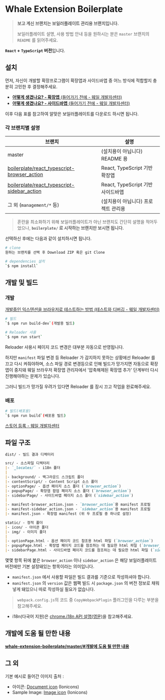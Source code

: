# Whale Extension Boilerplate

> **보고 계신 브랜치는 보일러플레이트 관리용 브랜치입니다.**
>
> 보일러플레이트 설명, 사용 방법 안내 등을 원하시는 분은
> `master` 브랜치의 `README` 를 읽어주세요.

**`React` + `TypeScript` 버전**입니다.

## 설치

먼저, 자신이 개발할 확장프로그램이 확장앱과 사이드바앱 중
어느 방식에 적합할지 충분히 고민한 후 결정해주세요.

- [**어떻게 생겼나요? - 확장앱** (들어가기 전에 - 웨일 개발자센터)](https://developers.whale.naver.com/getting_started/#%ED%99%95%EC%9E%A5%EC%95%B1)
- [**어떻게 생겼나요? - 사이드바앱** (들어가기 전에 - 웨일 개발자센터)](https://developers.whale.naver.com/getting_started/#%EC%82%AC%EC%9D%B4%EB%93%9C%EB%B0%94%EC%95%B1)

이후 다음 표를 참고하여 알맞은 보일러플레이트를 다운로드 하시면 됩니다.

### 각 브랜치별 설명

| 브랜치                                        | 설명                                |
| --------------------------------------------- | ----------------------------------- |
| master                                        | (설치용이 아닙니다) README 용       |
| [boilerplate/react_typescript-browser_action] | React, TypeScript 기반 확장앱       |
| [boilerplate/react_typescript-sidebar_action] | React, TypeScript 기반 사이드바앱   |
| 그 외 (`management/*` 등)                     | (설치용이 아닙니다) 프로젝트 관리용 |

[boilerplate/react_typescript-browser_action]: https://github.com/mate131909/whale-extension-boilerplate/tree/boilerplate/react_typescript-browser_action
[boilerplate/react_typescript-sidebar_action]: https://github.com/mate131909/whale-extension-boilerplate/tree/boilerplate/react_typescript-sidebar_action

> 혼란을 최소화하기 위해 보일러플레이트가 아닌 브랜치도 간단히 설명을 적어두었으나,
> **`boilerplate/` 로 시작하는 브랜치만 보시면 됩니다.**

선택하신 후에는 다음과 같이 설치하시면 됩니다.

```sh
# clone
원하는 브랜치를 선택 후 Download ZIP 혹은 git Clone

# dependencies 설치
`$ npm install`
```

## 개발 및 빌드

### 개발

[개발중인 익스텐션을 브라우저로 테스트하는 방법 (테스트와 디버깅 - 웨일 개발자센터)](https://developers.whale.naver.com/tutorials/debugging/)

```sh
# 빌드
`$ npm run build-dev`(개발용 빌드)

# Reloader 사용
`$ npm run start`
```

Reloader 사용시 페이지 코드 변경은 대부분 자동으로 반영됩니다.

하지만 `manifest` 파일 변경 등 Reloader 가 감지하지 못하는 상황에선 Reloader 를 끄고 다시 켜줘야하며,
소스 파일 경로 변경등으로 인해 빌드가 망가지면 자동으로 확장앱이 중지돼
웨일 브라우저 확장앱 관리자에서 '압축해제된 확장앱 추가' 단계부터 다시 진행해야하는 문제가 있습니다.

그러니 빌드가 망가질 우려가 있다면 Reloader 를 잠시 끄고 작업을 완료해주세요.

### 배포

```sh
# 빌드(배포용)
`$ npm run build`(배포용 빌드)
```

[스토어 등록 - 웨일 개발자센터](https://developers.whale.naver.com/distribution/)

## 파일 구조

```md
dist/ - 빌드 결과 디렉터리

src/ - 소스파일 디렉터리
|- `_locales/` - i18n 폴더
|
|- background/ - 백그라운드 스크립트 폴더
|- contentScript/ - Content Script 소스 폴더
|- optionPage/ - 옵션 페이지 소스 폴더 (`browser_action`)
|- popupPage/ - 확장앱 팝업 페이지 소스 폴더 (`browser_action`)
|- sidebarPage/ - 사이드바앱 페이지 소스 폴더 (`sidebar_action`)
|
|- manifest-browser_action.json - `browser_action`용 manifest 프로필
|- manifest-sidebar_action.json - `sidebar_action`용 manifest 프로필
|- manifest.json - 확장앱 manifest (위 두 프로필 중 하나로 설정)

static/ - 정적 폴더
|- icon/ - 아이콘 폴더
|- img/ - 이미지 폴더
|
|- optionPage.html - 옵션 페이지 코드 참조용 html 파일 (`browser_action`)
|- popupPage.html - 확장앱 페이지 코드를 참조하는 데 필요한 html 파일 (`browser_action`)
|- sidebarPage.html - 사이드바앱 페이지 코드를 참조하는 데 필요한 html 파일 (`sidebar_action`)
```

몇몇 항목 뒤에 붙은 `browser_action` 이나 `sidebar_action` 은
해당 보일러플레이트 버전에만 기본 설정돼있는 항목이라는 의미입니다.

- `manifest.json` 에서 사용할 파일은 빌드 결과를 기준으로 작성하셔야 합니다.
- `manifest.json` 의 `version` 값은 웹팩 빌드 시 `package.json` 의 버전 정보로
  채워넣게 돼있으니 따로 작성하실 필요가 없습니다.

> `webpack.config.js`의 코드 중 `CopyWebpackPlugin` 플러그인을 다루는 부분을 참고해주세요.

- i18n(다국어 지원)은 [chrome.i18n API 설명(영문)](https://developer.chrome.com/extensions/i18n)을 참고해주세요.

## 개발에 도움 될 만한 내용

[**whale-extension-boilerplate/master/#개발에 도움 될 만한 내용**](https://github.com/mate131909/whale-extension-boilerplate/tree/master#%EA%B0%9C%EB%B0%9C%EC%97%90-%EB%8F%84%EC%9B%80-%EB%90%A0-%EB%A7%8C%ED%95%9C-%EB%82%B4%EC%9A%A9)

## 그 외

기본 예시로 들어간 이미지 출처 :

- 아이콘: [Document icon](https://www.iconfinder.com/icons/211657/document_icon) (Ionicons)
- Sample Image: [Image icon](https://www.iconfinder.com/icons/211677/image_icon) (Ionicons)

